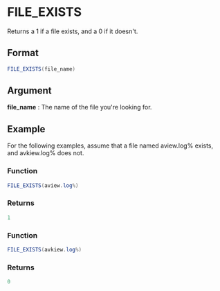# FILE_EXISTS
Returns a 1 if a file exists, and a 0 if it doesn't.

## Format
```java
FILE_EXISTS(file_name)
```

## Argument
 
**file_name**
: The name of the file you're looking for.

## Example
For the following examples, assume that a file named aview.log% exists, and avkiew.log% does not.

### Function
```java
FILE_EXISTS(aview.log%)
```
### Returns
```java
1
```

### Function
```java
FILE_EXISTS(avkiew.log%)
```
### Returns
```java
0
```

